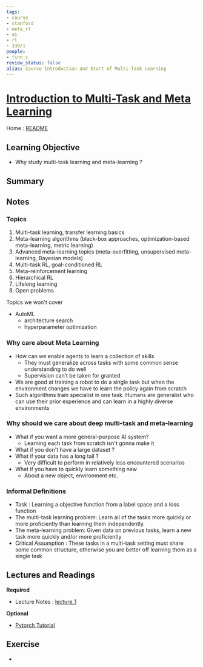 ```yaml
---
tags:
- course
- stanford
- meta_rl
- ai
- rl
- 330/1
people:
- finn_c
review_status: false
alias: Course Introduction and Start of Multi-Task Learning
---
```


# [Introduction to Multi-Task and Meta Learning](Introduction%20to%20Multi-Task%20and%20Meta%20Learning.md)
Home : [README](README.md)

## Learning Objective
- Why study multi-task learning and meta-learning ?

## Summary 

## Notes
### Topics 
1. Multi-task learning, transfer learning basics 
2. Meta-learning algorithms (black-box approaches, optimization-based meta-learning, metric learning) 
3. Advanced meta-learning topics (meta-overfitting, unsupervised meta-learning, Bayesian models) 
4. Multi-task RL, goal-conditioned RL 
5. Meta-reinforcement learning 
6. Hierarchical RL 
7. Lifelong learning
8. Open problems

Topics we won't cover 
- AutoML
	- architecture search
	- hyperparameter optimization

### Why care about Meta Learning
- How can we enable agents to learn a collection of skills
	- They must generalize across tasks with some common sense understanding to do well 
	- Supervision can’t be taken for granted
- We are good at training a robot to do a single task but when the environment changes we have to learn the policy again from scratch
- Such algorithms train specialist in one task. Humans are generalist who can use their prior experience and can learn in a highly diverse environments

### Why should we care about deep multi-task and meta-learning 
- What if you want a more general-purpose AI system? 
	- Learning each task from scratch isn't gonna make it 
- What if you don't have a large dataset ?
- What if your data has a long tail ?
	- Very difficult to perform in relatively less encountered scenarios
- What if you have to quickly learn something new
	- About a new object, environment etc.

### Informal Definitions
- Task : Learning a objective function from a label space and a loss function 
- The multi-task learning problem: Learn all of the tasks more quickly or more proficiently than learning them independently.
- The meta-learning problem: Given data on previous tasks, learn a new task more quickly and/or more proficiently
- Critical Assumption : These tasks in a multi-task setting must share some common structure, otherwise you are better off learning them as a single task


## Lectures and Readings 
**Required**
- Lecture Notes : [lecture_1](file:///C:/Users/ASUS/Documents/spring_2022/cs330/lecture_1/cs330_intro_2021.pdf)

**Optional**
- [Pytorch Tutorial]()

## Exercise
- 